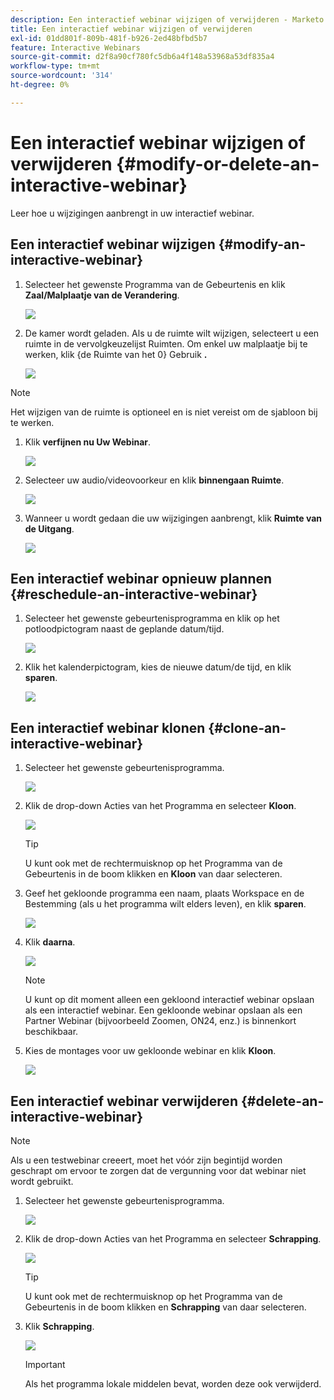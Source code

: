 ```yaml
---
description: Een interactief webinar wijzigen of verwijderen - Marketo Docs - Productdocumentatie
title: Een interactief webinar wijzigen of verwijderen
exl-id: 01dd801f-809b-481f-b926-2ed48bfbd5b7
feature: Interactive Webinars
source-git-commit: d2f8a90cf780fc5db6a4f148a53968a53df835a4
workflow-type: tm+mt
source-wordcount: '314'
ht-degree: 0%

---
```


# Een interactief webinar wijzigen of verwijderen {#modify-or-delete-an-interactive-webinar}

Leer hoe u wijzigingen aanbrengt in uw interactief webinar.

## Een interactief webinar wijzigen {#modify-an-interactive-webinar}

1. Selecteer het gewenste Programma van de Gebeurtenis en klik **Zaal/Malplaatje van de Verandering**.

   ![](assets/modify-or-delete-an-interactive-webinar-1.png)

1. De kamer wordt geladen. Als u de ruimte wilt wijzigen, selecteert u een ruimte in de vervolgkeuzelijst Ruimten. Om enkel uw malplaatje bij te werken, klik {de Ruimte van het 0} Gebruik **.**

   ![](assets/modify-or-delete-an-interactive-webinar-2.png)

>[!NOTE]
>
>Het wijzigen van de ruimte is optioneel en is niet vereist om de sjabloon bij te werken.

1. Klik **verfijnen nu Uw Webinar**.

   ![](assets/modify-or-delete-an-interactive-webinar-3.png)

1. Selecteer uw audio/videovoorkeur en klik **binnengaan Ruimte**.

   ![](assets/modify-or-delete-an-interactive-webinar-4.png)

1. Wanneer u wordt gedaan die uw wijzigingen aanbrengt, klik **Ruimte van de Uitgang**.

   ![](assets/modify-or-delete-an-interactive-webinar-5.png)

## Een interactief webinar opnieuw plannen {#reschedule-an-interactive-webinar}

1. Selecteer het gewenste gebeurtenisprogramma en klik op het potloodpictogram naast de geplande datum/tijd.

   ![](assets/modify-or-delete-an-interactive-webinar-6.png)

1. Klik het kalenderpictogram, kies de nieuwe datum/de tijd, en klik **sparen**.

   ![](assets/modify-or-delete-an-interactive-webinar-7.png)

## Een interactief webinar klonen {#clone-an-interactive-webinar}

1. Selecteer het gewenste gebeurtenisprogramma.

   ![](assets/modify-or-delete-an-interactive-webinar-8.png)

1. Klik de drop-down Acties van het Programma en selecteer **Kloon**.

   ![](assets/modify-or-delete-an-interactive-webinar-9.png)

   >[!TIP]
   >
   >U kunt ook met de rechtermuisknop op het Programma van de Gebeurtenis in de boom klikken en **Kloon** van daar selecteren.

1. Geef het gekloonde programma een naam, plaats Workspace en de Bestemming (als u het programma wilt elders leven), en klik **sparen**.

   ![](assets/modify-or-delete-an-interactive-webinar-10.png)

1. Klik **daarna**.

   ![](assets/modify-or-delete-an-interactive-webinar-11.png)

   >[!NOTE]
   >
   >U kunt op dit moment alleen een gekloond interactief webinar opslaan als een interactief webinar. Een gekloonde webinar opslaan als een Partner Webinar (bijvoorbeeld Zoomen, ON24, enz.) is binnenkort beschikbaar.

1. Kies de montages voor uw gekloonde webinar en klik **Kloon**.

   ![](assets/modify-or-delete-an-interactive-webinar-12.png)

## Een interactief webinar verwijderen {#delete-an-interactive-webinar}

>[!NOTE]
>
>Als u een testwebinar creeert, moet het vóór zijn begintijd worden geschrapt om ervoor te zorgen dat de vergunning voor dat webinar niet wordt gebruikt.

1. Selecteer het gewenste gebeurtenisprogramma.

   ![](assets/modify-or-delete-an-interactive-webinar-13.png)

1. Klik de drop-down Acties van het Programma en selecteer **Schrapping**.

   ![](assets/modify-or-delete-an-interactive-webinar-14.png)

   >[!TIP]
   >
   >U kunt ook met de rechtermuisknop op het Programma van de Gebeurtenis in de boom klikken en **Schrapping** van daar selecteren.

1. Klik **Schrapping**.

   ![](assets/modify-or-delete-an-interactive-webinar-15.png)

   >[!IMPORTANT]
   >
   >Als het programma lokale middelen bevat, worden deze ook verwijderd.
